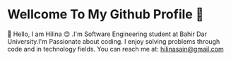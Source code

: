 # Wellcome To My Github Profile :wave:
:wave: Hello, I am Hilina :blush: .I'm Software Engineering student at Bahir Dar University.I'm Passionate about coding. I enjoy solving problems through code and in technology fields.
You can reach me at: hilinasain@gmail.com
